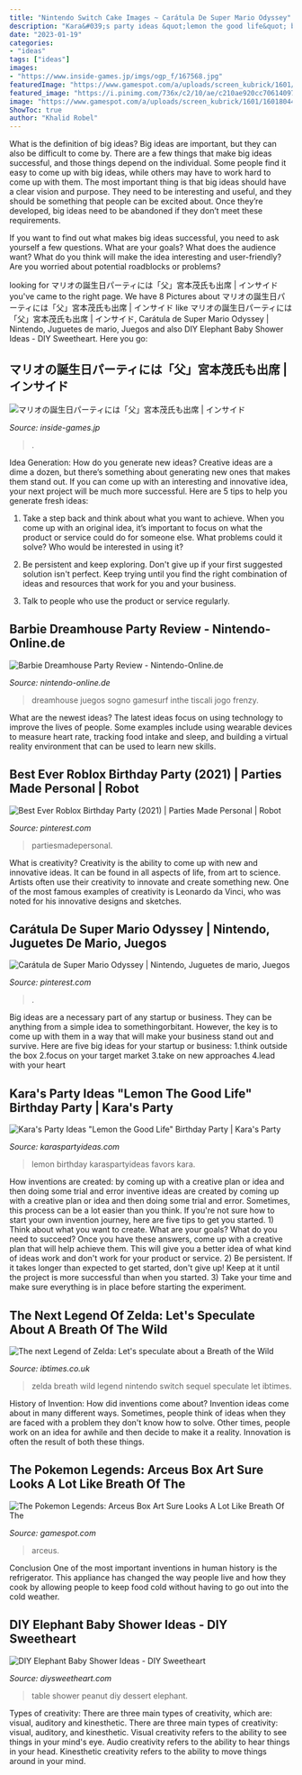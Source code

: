 ```yaml
---
title: "Nintendo Switch Cake Images ~ Carátula De Super Mario Odyssey"
description: "Kara&#039;s party ideas &quot;lemon the good life&quot; birthday party"
date: "2023-01-19"
categories:
- "ideas"
tags: ["ideas"]
images:
- "https://www.inside-games.jp/imgs/ogp_f/167568.jpg"
featuredImage: "https://www.gamespot.com/a/uploads/screen_kubrick/1601/16018044/3835446-corporte-2.jpg"
featured_image: "https://i.pinimg.com/736x/c2/10/ae/c210ae920cc7061409748717ab7c5f0e.jpg"
image: "https://www.gamespot.com/a/uploads/screen_kubrick/1601/16018044/3835446-corporte-2.jpg"
ShowToc: true
author: "Khalid Robel"
---
```



What is the definition of big ideas?
Big ideas are important, but they can also be difficult to come by. There are a few things that make big ideas successful, and those things depend on the individual. Some people find it easy to come up with big ideas, while others may have to work hard to come up with them.
The most important thing is that big ideas should have a clear vision and purpose. They need to be interesting and useful, and they should be something that people can be excited about. Once they’re developed, big ideas need to be abandoned if they don’t meet these requirements.

If you want to find out what makes big ideas successful, you need to ask yourself a few questions. What are your goals? What does the audience want? What do you think will make the idea interesting and user-friendly? Are you worried about potential roadblocks or problems?

	

		
looking for マリオの誕生日パーティには「父」宮本茂氏も出席 | インサイド you've came to the right page. We have 8 Pictures about マリオの誕生日パーティには「父」宮本茂氏も出席 | インサイド like マリオの誕生日パーティには「父」宮本茂氏も出席 | インサイド, Carátula de Super Mario Odyssey | Nintendo, Juguetes de mario, Juegos and also DIY Elephant Baby Shower Ideas - DIY Sweetheart. Here you go:
		
    
## マリオの誕生日パーティには「父」宮本茂氏も出席 | インサイド

<img loading=lazy src="https://www.inside-games.jp/imgs/ogp_f/167568.jpg" onerror="this.onerror=null;this.src='https://tse4.mm.bing.net/th?id=OIP.Lcgg2Dy_brMcVRNN30Y98AHaMV&amp;pid=15.1';" alt="マリオの誕生日パーティには「父」宮本茂氏も出席 | インサイド">

_Source: inside-games.jp_

>. 

	

Idea Generation: How do you generate new ideas?
Creative ideas are a dime a dozen, but there’s something about generating new ones that makes them stand out. If you can come up with an interesting and innovative idea, your next project will be much more successful. Here are 5 tips to help you generate fresh ideas:
1. Take a step back and think about what you want to achieve. When you come up with an original idea, it’s important to focus on what the product or service could do for someone else. What problems could it solve? Who would be interested in using it?

2. Be persistent and keep exploring. Don't give up if your first suggested solution isn't perfect. Keep trying until you find the right combination of ideas and resources that work for you and your business.

3. Talk to people who use the product or service regularly.

    
## Barbie Dreamhouse Party Review - Nintendo-Online.de

<img loading=lazy src="https://nintendo-online.de/upload/images/2013/11/29/copy_48880.jpg" onerror="this.onerror=null;this.src='https://tse2.mm.bing.net/th?id=OIP.U_UiqVngLsH_OFYl8ZSPOgHaEK&amp;pid=15.1';" alt="Barbie Dreamhouse Party Review - Nintendo-Online.de">

_Source: nintendo-online.de_

>dreamhouse juegos sogno gamesurf inthe tiscali jogo frenzy. 

	

What are the newest ideas?
The latest ideas focus on using technology to improve the lives of people. Some examples include using wearable devices to measure heart rate, tracking food intake and sleep, and building a virtual reality environment that can be used to learn new skills.

    
## Best Ever Roblox Birthday Party (2021) | Parties Made Personal | Robot

<img loading=lazy src="https://i.pinimg.com/736x/a2/1d/29/a21d298d92ef519426850355c1faea97.jpg" onerror="this.onerror=null;this.src='https://tse2.mm.bing.net/th?id=OIP.hdAxWwgXRoH7gSLz4C9kMQHaE8&amp;pid=15.1';" alt="Best Ever Roblox Birthday Party (2021) | Parties Made Personal | Robot">

_Source: pinterest.com_

>partiesmadepersonal. 

	

What is creativity?
Creativity is the ability to come up with new and innovative ideas. It can be found in all aspects of life, from art to science. Artists often use their creativity to innovate and create something new. One of the most famous examples of creativity is Leonardo da Vinci, who was noted for his innovative designs and sketches.

    
## Carátula De Super Mario Odyssey | Nintendo, Juguetes De Mario, Juegos

<img loading=lazy src="https://i.pinimg.com/736x/c2/10/ae/c210ae920cc7061409748717ab7c5f0e.jpg" onerror="this.onerror=null;this.src='https://tse3.mm.bing.net/th?id=OIP._LerUC5H3qHOwWJEA5d6_AHaMG&amp;pid=15.1';" alt="Carátula de Super Mario Odyssey | Nintendo, Juguetes de mario, Juegos">

_Source: pinterest.com_

>. 

	

Big ideas are a necessary part of any startup or business. They can be anything from a simple idea to somethingorbitant. However, the key is to come up with them in a way that will make your business stand out and survive. Here are five big ideas for your startup or business: 1.think outside the box 2.focus on your target market 3.take on new approaches 4.lead with your heart 
    
## Kara&#039;s Party Ideas &quot;Lemon The Good Life&quot; Birthday Party | Kara&#039;s Party

<img loading=lazy src="http://karaspartyideas.com/wp-content/uploads/2016/08/Lemon-the-Good-Life-Birthday-Party-via-Karas-Party-Ideas-KarasPartyIdeas.com7_.jpg" onerror="this.onerror=null;this.src='https://tse3.mm.bing.net/th?id=OIP.d2NzbTeR0Whc8EhTxKtciwHaLH&amp;pid=15.1';" alt="Kara&#039;s Party Ideas &quot;Lemon the Good Life&quot; Birthday Party | Kara&#039;s Party">

_Source: karaspartyideas.com_

>lemon birthday karaspartyideas favors kara. 

	

How inventions are created: by coming up with a creative plan or idea and then doing some trial and error
inventive ideas are created by coming up with a creative plan or idea and then doing some trial and error. Sometimes, this process can be a lot easier than you think. If you're not sure how to start your own invention journey, here are five tips to get you started. 1) Think about what you want to create. What are your goals? What do you need to succeed? Once you have these answers, come up with a creative plan that will help achieve them. This will give you a better idea of what kind of ideas work and don't work for your product or service. 2) Be persistent. If it takes longer than expected to get started, don't give up! Keep at it until the project is more successful than when you started. 3) Take your time and make sure everything is in place before starting the experiment.

    
## The Next Legend Of Zelda: Let&#039;s Speculate About A Breath Of The Wild

<img loading=lazy src="https://d.ibtimes.co.uk/en/full/1596874/legend-zelda-breath-wild.jpg?w=736" onerror="this.onerror=null;this.src='https://tse3.mm.bing.net/th?id=OIP.Qy0PqpBPDoQlGMjIG0QwYQHaDx&amp;pid=15.1';" alt="The next Legend of Zelda: Let&#039;s speculate about a Breath of the Wild">

_Source: ibtimes.co.uk_

>zelda breath wild legend nintendo switch sequel speculate let ibtimes. 

	

History of Invention: How did inventions come about?
Invention ideas come about in many different ways. Sometimes, people think of ideas when they are faced with a problem they don't know how to solve. Other times, people work on an idea for awhile and then decide to make it a reality. Innovation is often the result of both these things.

    
## The Pokemon Legends: Arceus Box Art Sure Looks A Lot Like Breath Of The

<img loading=lazy src="https://www.gamespot.com/a/uploads/screen_kubrick/1601/16018044/3835446-corporte-2.jpg" onerror="this.onerror=null;this.src='https://tse1.mm.bing.net/th?id=OIP.8VaQC79eJJv6mruFe6ptKgHaEK&amp;pid=15.1';" alt="The Pokemon Legends: Arceus Box Art Sure Looks A Lot Like Breath Of The">

_Source: gamespot.com_

>arceus. 

	

Conclusion
One of the most important inventions in human history is the refrigerator. This appliance has changed the way people live and how they cook by allowing people to keep food cold without having to go out into the cold weather.

    
## DIY Elephant Baby Shower Ideas - DIY Sweetheart

<img loading=lazy src="https://diysweetheart.com/wp-content/uploads/2019/06/Little-peanut-babyshower-dessert-table.jpg" onerror="this.onerror=null;this.src='https://tse3.mm.bing.net/th?id=OIP.mh4fj6fN566ZvwxDFkorDwHaJ3&amp;pid=15.1';" alt="DIY Elephant Baby Shower Ideas - DIY Sweetheart">

_Source: diysweetheart.com_

>table shower peanut diy dessert elephant. 

	

Types of creativity: There are three main types of creativity, which are: visual, auditory and kinesthetic.
There are three main types of creativity: visual, auditory, and kinesthetic. Visual creativity refers to the ability to see things in your mind's eye. Audio creativity refers to the ability to hear things in your head. Kinesthetic creativity refers to the ability to move things around in your mind.

